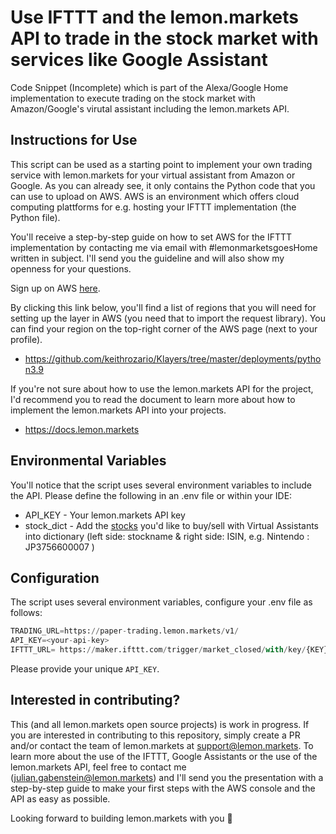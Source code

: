 # Use IFTTT and the lemon.markets API to trade in the stock market with services like Google Assistant 
Code Snippet (Incomplete) which is part of the Alexa/Google Home implementation to execute trading on the stock market with Amazon/Google's virutal assistant including the lemon.markets API.

## Instructions for Use
This script can be used as a starting point to implement your own trading service with lemon.markets for your virtual assistant from Amazon or Google.
As you can already see, it only contains the Python code that you can use to upload on AWS.
AWS is an environment which offers cloud computing plattforms for e.g. hosting your IFTTT implementation (the Python file).

You'll receive a step-by-step guide on how to set AWS for the IFTTT implementation by contacting me via email with #lemonmarketsgoesHome written in subject. I'll send you the guideline and will also show my openness for your questions. 

Sign up on AWS [here](https://signin.aws.amazon.com/signin?redirect_uri=https%3A%2F%2Fus-east-1.console.aws.amazon.com%2Flambda%2Fhome%3Fregion%3Dus-east-1%26skipRegion%3Dtrue%26state%3DhashArgs%2523%26isauthcode%3Dtrue&client_id=arn%3Aaws%3Aiam%3A%3A015428540659%3Auser%2Flambda&forceMobileApp=0&code_challenge=-RpLm0z5LIGz3i36lzYlyWGHaOJyhWcLgIOkalmimBs&code_challenge_method=SHA-256). 

By clicking this link below, you'll find a list of regions that you will need for setting up the layer in AWS (you need that to import the request library). You can find your region on the top-right corner of the AWS page (next to your profile). 
* https://github.com/keithrozario/Klayers/tree/master/deployments/python3.9

If you're not sure about how to use the lemon.markets API for the project, I'd recommend you to read the document to learn more about how to implement the lemon.markets API into your projects.
* https://docs.lemon.markets

## Environmental Variables
You'll notice that the script uses several environment variables to include the API. Please define the following in an .env file or within your IDE:

- API_KEY - Your lemon.markets API key
- stock_dict - Add the [stocks](https://www.boerse-muenchen.de/home) you'd like to buy/sell with Virtual Assistants into dictionary (left side: stockname & right side: ISIN, e.g. Nintendo : JP3756600007 )

## Configuration

The script uses several environment variables, configure your .env file as follows:

```python
TRADING_URL=https://paper-trading.lemon.markets/v1/
API_KEY=<your-api-key>
IFTTT_URL= https://maker.ifttt.com/trigger/market_closed/with/key/{KEY}
```
Please provide your unique `API_KEY`. 

## Interested in contributing?
This (and all lemon.markets open source projects) is work in progress. 
If you are interested in contributing to this repository, simply create a PR and/or contact the team of lemon.markets at support@lemon.markets.
To learn more about the use of the IFTTT, Google Assistants or the use of the lemon.markets API, feel free to contact me (julian.gabenstein@lemon.markets) and I'll send you the presentation with a step-by-step guide to make your first steps with the AWS console and the API as easy as possible. 

Looking forward to building lemon.markets with you 🍋
